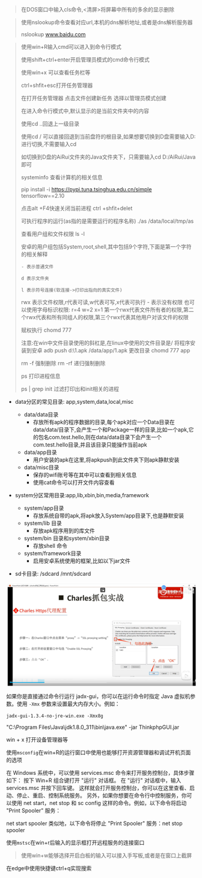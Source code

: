 > 在DOS窗口中输入cls命令,<清屏>将屏幕中所有的多余的显示删除

> 使用nslookup命令查看对应url,本机的dns解析地址,或者是dns解析服务器
>
> nslookup www.baidu.com

> 使用win+R输入cmd可以进入到命令行模式
>
> 使用shift+ctrl+enter开启管理员模式的cmd命令行模式
>
> 使用win+x 可以查看任务栏等
>
> ctrl+shfit+esc打开任务管理器
>
> 在打开任务管理器 点击文件创建新任务	选择以管理员模式创建
>
> 在进入命令行模式中,默认显示的是当前文件夹中的内容
>
> 使用cd ..回退上一级目录
>
> 使用cd / 可以直接回退到当前盘符的根目录,如果想要切换到D盘需要输入D:进行切换,不需要输入cd
>
> 如切换到D盘的AiRui文件夹的Java文件夹下，只需要输入cd D:/AiRui/Java 即可
>
> systeminfo 查看计算机的相关信息
>
> pip install -i https://pypi.tuna.tsinghua.edu.cn/simple tensorflow==2.10
>
> 点击alt +F4快速关闭当前进程 ctrl +shfit+delet
>
> 可执行程序的运行(as指的是需要运行的程序名称)	./as 	/data/local/tmp/as
>
> 查看用户组和文件权限 ls -l
>
> 安卓的用户组包括System,root,shell,其中包括9个字符,下面是第一个字符的相关解释
>
> `- 表示普通文件`
>
> `d 表示文件夹`
>
> `l 表示符号连接(软连接->打印出指向的真实文件)`
>
> rwx 表示文件权限,r代表可读,w代表可写,x代表可执行	- 表示没有权限	也可以使用字母标识权限: r=4	w=2	x=1
> 第一个rwx代表文件所有者的权限,第二个rwx代表和所有同组人的权限,第三个rwx代表其他用户对该文件的权限
>
> 赋权执行	chomd 777
>
> 注意:在win中文件目录使用的斜杠是\,在linux中使用的文件目录是/ 
> 将程序安装到安卓	adb push d:\1.apk /data/app/1.apk
> 更改目录	chomd 777 app
>
> rm -f 强制删除	rm -rf	递归强制删除
>
> ps	打印进程信息
>
> ps  | grep init	过滤打印出和init相关的进程

- data分区的常见目录: app,system,data,local,misc
  - data/data目录
    - 存放所有apk的程序数据的目录,每个apk对应一个Data目录在data/data/目录下,会产生一个和Package一样的目录,比如一个apk,它的包名com.test.hello,则在data/data目录下会产生一个com.test.hello目录,并且该目录只能操作当前apk
  - data/app目录
    - 用户安装的apk在这里,将apkpush到此文件夹下则apk静默安装
  - data/misc目录
    - 保存的wifi账号等在其中可以查看到相关信息
    - 使用cat命令可以打开文件内容查看



- system分区常用目录:app,lib,xbin,bin,media,framework
  - system/app目录
    - 存放系统自带的apk,将apk放入System/app目录下,也是静默安装
  - system/lib 目录
    - 存放apk程序用到的库文件
  - system/bin 目录和system/xbin目录
    - 存放shell 命令	
  - system/framework目录
    - 启用安卓系统使用的框架,比如以下jar文件
- sd卡目录: /sdcard  /mnt/sdcard

![image-20230807230700381](image-20230807230700381.png)

如果你是直接通过命令行运行 jadx-gui，你可以在运行命令时指定 Java 虚拟机参数。使用 `-Xmx` 参数来设置最大内存大小。例如：

```
jadx-gui-1.3.4-no-jre-win.exe -Xmx8g
```





"C:\Program Files\Java\jdk1.8.0_311\bin\java.exe"  -jar ThinkphpGUI.jar

win + x 打开设备管理器等

使用`msconfig`在win+R的运行窗口中使用也能够打开资源管理器和调试开机页面的选项



在 Windows 系统中，可以使用 services.msc 命令来打开服务控制台，具体步骤如下：
按下 Win+R 组合键打开 "运行" 对话框。
在 "运行" 对话框中，输入 services.msc 并按下回车键。
这样就会打开服务控制台，你可以在这里查看、启动、停止、重启、控制系统服务。
另外，如果你想要在命令行中控制服务，你可以使用 net start，net stop 和 sc config 这样的命令。例如，以下命令将启动 "Print Spooler" 服务：

net start spooler
类似地，以下命令将停止 "Print Spooler" 服务：net stop spooler

使用`mstsc`在win+r后输入的显示框打开远程服务的连接窗口



> 使用win+w能够选择开启白板的输入可以接入手写板,或者是在窗口上截屏

在edge中使用快捷键ctrl+q实现搜索